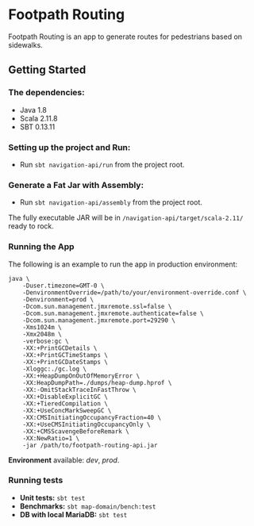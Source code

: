 Footpath Routing
=================================
Footpath Routing is an app to generate routes for pedestrians based on sidewalks.

## Getting Started

### The dependencies:

* Java 1.8
* Scala 2.11.8
* SBT 0.13.11

### Setting up the project and Run:

* Run `sbt navigation-api/run` from the project root.

### Generate a Fat Jar with Assembly:

* Run `sbt navigation-api/assembly` from the project root.

The fully executable JAR will be in `/navigation-api/target/scala-2.11/` ready to rock.

### Running the App

The following is an example to run the app in production environment:

```
java \
    -Duser.timezone=GMT-0 \
    -DenvironmentOverride=/path/to/your/environment-override.conf \
    -Denvironment=prod \
    -Dcom.sun.management.jmxremote.ssl=false \
    -Dcom.sun.management.jmxremote.authenticate=false \
    -Dcom.sun.management.jmxremote.port=29290 \
    -Xms1024m \
    -Xmx2048m \
    -verbose:gc \
    -XX:+PrintGCDetails \
    -XX:+PrintGCTimeStamps \
    -XX:+PrintGCDateStamps \
    -Xloggc:./gc.log \
    -XX:+HeapDumpOnOutOfMemoryError \
    -XX:HeapDumpPath=./dumps/heap-dump.hprof \
    -XX:-OmitStackTraceInFastThrow \
    -XX:+DisableExplicitGC \
    -XX:+TieredCompilation \
    -XX:+UseConcMarkSweepGC \
    -XX:CMSInitiatingOccupancyFraction=40 \
    -XX:+UseCMSInitiatingOccupancyOnly \
    -XX:+CMSScavengeBeforeRemark \
    -XX:NewRatio=1 \
    -jar /path/to/footpath-routing-api.jar
```

**Environment** available: *dev*, *prod*.

### Running tests

* **Unit tests:** `sbt test`
* **Benchmarks:** `sbt map-domain/bench:test`
* **DB with local MariaDB:** `sbt test`
